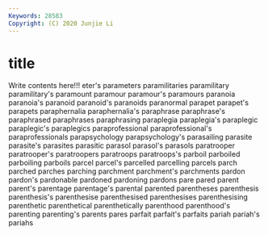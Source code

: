 ```yaml
---
Keywords: 28583
Copyright: (C) 2020 Junjie Li
---
```


# title

Write contents here!!!
eter's 
parameters 
paramilitaries 
paramilitary 
paramilitary's 
paramount 
paramour
paramour's 
paramours 
paranoia 
paranoia's 
paranoid 
paranoid's 
paranoids 
paranormal 
parapet 
parapet's
parapets 
paraphernalia 
paraphernalia's 
paraphrase 
paraphrase's 
paraphrased 
paraphrases 
paraphrasing 
paraplegia 
paraplegia's
paraplegic 
paraplegic's 
paraplegics 
paraprofessional 
paraprofessional's 
paraprofessionals 
parapsychology 
parapsychology's 
parasailing 
parasite
parasite's 
parasites 
parasitic 
parasol 
parasol's 
parasols 
paratrooper 
paratrooper's 
paratroopers 
paratroops
paratroops's 
parboil 
parboiled 
parboiling 
parboils 
parcel 
parcel's 
parcelled 
parcelling 
parcels
parch 
parched 
parches 
parching 
parchment 
parchment's 
parchments 
pardon 
pardon's 
pardonable
pardoned 
pardoning 
pardons 
pare 
pared 
parent 
parent's 
parentage 
parentage's 
parental
parented 
parentheses 
parenthesis 
parenthesis's 
parenthesise 
parenthesised 
parenthesises 
parenthesising 
parenthetic 
parenthetical
parenthetically 
parenthood 
parenthood's 
parenting 
parenting's 
parents 
pares 
parfait 
parfait's 
parfaits
pariah 
pariah's 
pariahs 
